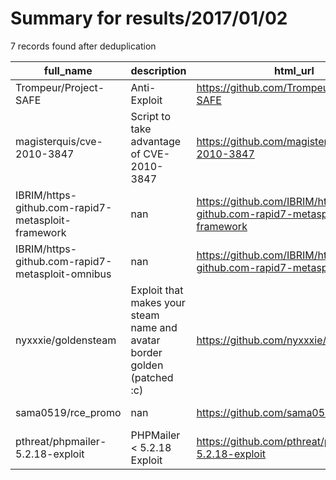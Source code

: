 
# Summary for results/2017/01/02
    
7 records found after deduplication

| full_name | description | html_url | matched_list | matched_count | pushed_at | size | stargazers_count | language | forks_count | vul_ids |
|----------------------------------------------------|--------------------------------------------------------------------------|-----------------------------------------------------------------------|----------------------------------|-----------------|---------------------------|--------|--------------------|------------|---------------|-------------------|
| Trompeur/Project-SAFE | Anti-Exploit | https://github.com/Trompeur/Project-SAFE | ['exploit'] | 1 | 2017-01-02 03:21:06+00:00 | 5 | 0 | | 0 | [] |
| magisterquis/cve-2010-3847 | Script to take advantage of CVE-2010-3847 | https://github.com/magisterquis/cve-2010-3847 | ['cve-2'] | 1 | 2017-01-02 20:12:44+00:00 | 4 | 0 | Shell | 1 | ['CVE-2010-3847'] |
| IBRIM/https-github.com-rapid7-metasploit-framework | nan | https://github.com/IBRIM/https-github.com-rapid7-metasploit-framework | ['metasploit module OR payload'] | 1 | 2017-01-02 05:59:41+00:00 | 0 | 0 | nan | 0 | [] |
| IBRIM/https-github.com-rapid7-metasploit-omnibus | nan | https://github.com/IBRIM/https-github.com-rapid7-metasploit-omnibus | ['metasploit module OR payload'] | 1 | 2017-01-02 06:06:08+00:00 | 0 | 0 | nan | 0 | [] |
| nyxxxie/goldensteam | Exploit that makes your steam name and avatar border golden (patched :c) | https://github.com/nyxxxie/goldensteam | ['exploit'] | 1 | 2017-01-02 08:32:39+00:00 | 1 | 2 | JavaScript | 0 | [] |
| sama0519/rce_promo | nan | https://github.com/sama0519/rce_promo | ['rce'] | 1 | 2017-01-02 10:19:28+00:00 | 1768 | 0 | CSS | 0 | [] |
| pthreat/phpmailer-5.2.18-exploit | PHPMailer < 5.2.18 Exploit | https://github.com/pthreat/phpmailer-5.2.18-exploit | ['exploit'] | 1 | 2017-01-02 18:52:17+00:00 | 16 | 1 | PHP | 4 | [] |
